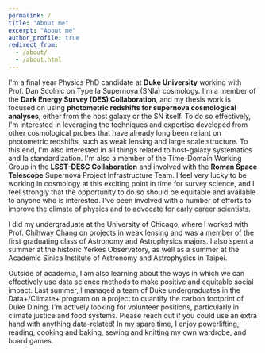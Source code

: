 ```yaml
---
permalink: /
title: "About me"
excerpt: "About me"
author_profile: true
redirect_from: 
  - /about/
  - /about.html
---
```




I'm a final year Physics PhD candidate at **Duke University** working with Prof. Dan Scolnic on Type Ia Supernova (SNIa) cosmology. I'm a member of the **Dark Energy Survey (DES) Collaboration**, and my thesis work is focused on using **photometric redshifts for supernova cosmological analyses**, either from the host galaxy or the SN itself. To do so effectively, I'm interested in leveraging the techniques and expertise developed from other cosmological probes that have already long been reliant on photometric redshifts, such as weak lensing and large scale structure. To this end, I'm also interested in all things related to host-galaxy systematics and Ia standardization. I'm also a member of the Time-Domain Working Group in the **LSST-DESC Collaboration** and involved with the **Roman Space Telescope** Supernova Project Infrastructure Team. I feel very lucky to be working in cosmology at this exciting point in time for survey science, and I feel strongly that the opportunity to do so should be equitable and available to anyone who is interested. I've been involved with a number of efforts to improve the climate of physics and to advocate for early career scientists.

I did my undergraduate at the University of Chicago, where I worked with Prof. Chihway Chang on projects in weak lensing and was a member of the first graduating class of Astronomy and Astrophysics majors. I also spent a summer at the historic Yerkes Observatory, as well as a summer at the Academic Sinica Institute of Astronomy and Astrophysics in Taipei.

Outside of academia, I am also learning about the ways in which we can effectively use data science methods to make positive and equitable social impact. Last summer, I managed a team of Duke undergraduates in the Data+/Climate+ program on a project to quantify the carbon footprint of Duke Dining. I'm actively looking for volunteer positions, particularly in climate justice and food systems. Please reach out if you could use an extra hand with anything data-related! In my spare time, I enjoy powerlifting, reading, cooking and baking, sewing and knitting my own wardrobe, and board games.
